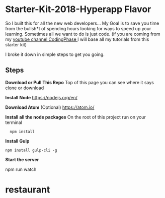 # Starter-Kit-2018-Hyperapp Flavor


So I built this for all the new web developers... My Goal is to save you time from the bullsh*t of spending hours looking for ways to speed up your learning. Sometimes all we want to do is just code.
(if you are coming from my  [youtube channel CodingPhase ](https://www.youtube.com/channel/UC46wWUso9H5KPQcoL9iE3Ug) I will base all my tutorials from this starter kit)

I broke it down in simple steps to get you going.

**Steps**
---------

**Download or Pull This Repo**
	Top of this page you can see where it says clone or download

 **Install Node**
	https://nodejs.org/en/

**Download Atom** (Optional)
	https://atom.io/

 **Install all the node packages**
On the root of this project run on your terminal

	  npm install

**Install Gulp**

	npm install gulp-cli -g

**Start the server**

  npm run watch
# restaurant
